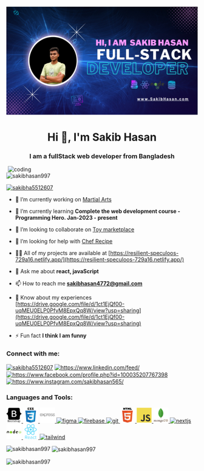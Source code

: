 ![logo](https://github.com/sakibhasan997/Sakib-github-profile/blob/main/sakibGithub.png)
<h1 align="center">Hi 👋, I'm Sakib Hasan</h1>
<h3 align="center">I am a fullStack web developer from Bangladesh</h3>

<img align="right" alt="coding" width="500" src="https://camo.githubusercontent.com/5ddf73ad3a205111cf8c686f687fc216c2946a75005718c8da5b837ad9de78c9/68747470733a2f2f7468756d62732e6766796361742e636f6d2f4576696c4e657874446576696c666973682d736d616c6c2e676966">

<p align="left"> <img src="https://komarev.com/ghpvc/?username=sakibhasan997&label=Profile%20views&color=0e75b6&style=flat" alt="sakibhasan997" /> </p>

<p align="left"> <a href="https://twitter.com/sakibha5512607" target="blank"><img src="https://img.shields.io/twitter/follow/sakibha5512607?logo=twitter&style=for-the-badge" alt="sakibha5512607" /></a> </p>

- 🔭 I’m currently working on [Martial Arts](https://assignment-12-5eb27.web.app)

- 🌱 I’m currently learning **Complete the web development course - Programming Hero. Jan-2023 - present**

- 👯 I’m looking to collaborate on [Toy marketplace](https://assignment-11-705cf.web.app/)

- 🤝 I’m looking for help with [Chef Recipe](https://assignment-10-clinet-site.web.app/)

- 👨‍💻 All of my projects are available at [https://resilient-speculoos-729a16.netlify.app/](https://resilient-speculoos-729a16.netlify.app/)

- 💬 Ask me about **react, javaScript**

- 📫 How to reach me **sakibhasan4772@gmail.com**

- 📄 Know about my experiences [https://drive.google.com/file/d/1ct1EjQf00-uqMEU0ELP0PfvM8EpxQq8W/view?usp=sharing](https://drive.google.com/file/d/1ct1EjQf00-uqMEU0ELP0PfvM8EpxQq8W/view?usp=sharing)

- ⚡ Fun fact **I think I am funny**

<h3 align="left">Connect with me:</h3>
<p align="left">
<a href="https://twitter.com/sakibha5512607" target="blank"><img align="center" src="https://raw.githubusercontent.com/rahuldkjain/github-profile-readme-generator/master/src/images/icons/Social/twitter.svg" alt="sakibha5512607" height="30" width="40" /></a>
<a href="https://linkedin.com/in/https://www.linkedin.com/feed/" target="blank"><img align="center" src="https://raw.githubusercontent.com/rahuldkjain/github-profile-readme-generator/master/src/images/icons/Social/linked-in-alt.svg" alt="https://www.linkedin.com/feed/" height="30" width="40" /></a>
<a href="https://fb.com/https://www.facebook.com/profile.php?id=100035207767398" target="blank"><img align="center" src="https://raw.githubusercontent.com/rahuldkjain/github-profile-readme-generator/master/src/images/icons/Social/facebook.svg" alt="https://www.facebook.com/profile.php?id=100035207767398" height="30" width="40" /></a>
<a href="https://instagram.com/https://www.instagram.com/sakibhasan565/" target="blank"><img align="center" src="https://raw.githubusercontent.com/rahuldkjain/github-profile-readme-generator/master/src/images/icons/Social/instagram.svg" alt="https://www.instagram.com/sakibhasan565/" height="30" width="40" /></a>
</p>

<h3 align="left">Languages and Tools:</h3>
<p align="left"> <a href="https://getbootstrap.com" target="_blank" rel="noreferrer"> <img src="https://raw.githubusercontent.com/devicons/devicon/master/icons/bootstrap/bootstrap-plain-wordmark.svg" alt="bootstrap" width="40" height="40"/> </a> <a href="https://www.w3schools.com/css/" target="_blank" rel="noreferrer"> <img src="https://raw.githubusercontent.com/devicons/devicon/master/icons/css3/css3-original-wordmark.svg" alt="css3" width="40" height="40"/> </a> <a href="https://expressjs.com" target="_blank" rel="noreferrer"> <img src="https://raw.githubusercontent.com/devicons/devicon/master/icons/express/express-original-wordmark.svg" alt="express" width="40" height="40"/> </a> <a href="https://www.figma.com/" target="_blank" rel="noreferrer"> <img src="https://www.vectorlogo.zone/logos/figma/figma-icon.svg" alt="figma" width="40" height="40"/> </a> <a href="https://firebase.google.com/" target="_blank" rel="noreferrer"> <img src="https://www.vectorlogo.zone/logos/firebase/firebase-icon.svg" alt="firebase" width="40" height="40"/> </a> <a href="https://git-scm.com/" target="_blank" rel="noreferrer"> <img src="https://www.vectorlogo.zone/logos/git-scm/git-scm-icon.svg" alt="git" width="40" height="40"/> </a> <a href="https://www.w3.org/html/" target="_blank" rel="noreferrer"> <img src="https://raw.githubusercontent.com/devicons/devicon/master/icons/html5/html5-original-wordmark.svg" alt="html5" width="40" height="40"/> </a> <a href="https://developer.mozilla.org/en-US/docs/Web/JavaScript" target="_blank" rel="noreferrer"> <img src="https://raw.githubusercontent.com/devicons/devicon/master/icons/javascript/javascript-original.svg" alt="javascript" width="40" height="40"/> </a> <a href="https://www.mongodb.com/" target="_blank" rel="noreferrer"> <img src="https://raw.githubusercontent.com/devicons/devicon/master/icons/mongodb/mongodb-original-wordmark.svg" alt="mongodb" width="40" height="40"/> </a> <a href="https://nextjs.org/" target="_blank" rel="noreferrer"> <img src="https://cdn.worldvectorlogo.com/logos/nextjs-2.svg" alt="nextjs" width="40" height="40"/> </a> <a href="https://nodejs.org" target="_blank" rel="noreferrer"> <img src="https://raw.githubusercontent.com/devicons/devicon/master/icons/nodejs/nodejs-original-wordmark.svg" alt="nodejs" width="40" height="40"/> </a> <a href="https://reactjs.org/" target="_blank" rel="noreferrer"> <img src="https://raw.githubusercontent.com/devicons/devicon/master/icons/react/react-original-wordmark.svg" alt="react" width="40" height="40"/> </a> <a href="https://tailwindcss.com/" target="_blank" rel="noreferrer"> <img src="https://www.vectorlogo.zone/logos/tailwindcss/tailwindcss-icon.svg" alt="tailwind" width="40" height="40"/> </a> </p>

<p><img align="left" src="https://github-readme-stats.vercel.app/api/top-langs?username=sakibhasan997&show_icons=true&locale=en&layout=compact" alt="sakibhasan997" /></p>

<p>&nbsp;<img align="center" src="https://github-readme-stats.vercel.app/api?username=sakibhasan997&show_icons=true&locale=en" alt="sakibhasan997" /></p>

<p><img align="center" src="https://github-readme-streak-stats.herokuapp.com/?user=sakibhasan997&" alt="sakibhasan997" /></p>
